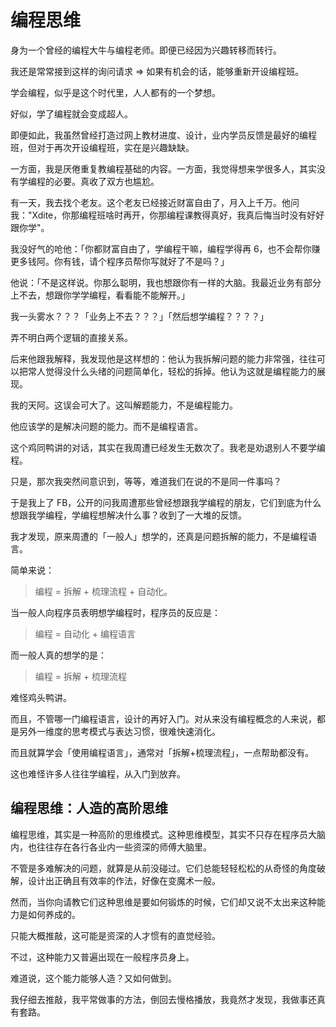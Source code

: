# 编程思维

身为一个曾经的编程大牛与编程老师。即便已经因为兴趣转移而转行。

我还是常常接到这样的询问请求 => 如果有机会的话，能够重新开设编程班。

学会编程，似乎是这个时代里，人人都有的一个梦想。

好似，学了编程就会变成超人。

即便如此，我虽然曾经打造过网上教材进度、设计，业内学员反馈是最好的编程班，但对于再次开设编程班，实在是兴趣缺缺。

一方面，我是厌倦重复教编程基础的内容。一方面，我觉得想来学很多人，其实没有学编程的必要。真收了双方也尴尬。

有一天，我去找个老友。这个老友已经接近财富自由了，月入上千万。他问我："Xdite，你那编程班啥时再开，你那编程课教得真好，我真后悔当时没有好好跟你学"。

我没好气的呛他：「你都财富自由了，学编程干嘛，编程学得再 6，也不会帮你赚更多钱阿。你有钱，请个程序员帮你写就好了不是吗？」

他说：「不是这样说。你那么聪明，我也想跟你有一样的大脑。我最近业务有部分上不去，想跟你学学编程，看看能不能解开。」

我一头雾水？？？「业务上不去？？？」「然后想学编程？？？？」

弄不明白两个逻辑的直接关系。

后来他跟我解释，我发现他是这样想的：他认为我拆解问题的能力非常强，往往可以把常人觉得没什么头绪的问题简单化，轻松的拆掉。他认为这就是编程能力的展现。

我的天阿。这误会可大了。这叫解题能力，不是编程能力。

他应该学的是解决问题的能力。而不是编程语言。

这个鸡同鸭讲的对话，其实在我周遭已经发生无数次了。我老是劝退别人不要学编程。

只是，那次我突然间意识到，等等，难道我们在说的不是同一件事吗？

于是我上了 FB，公开的问我周遭那些曾经想跟我学编程的朋友，它们到底为什么想跟我学编程，学编程想解决什么事？收到了一大堆的反馈。

我才发现，原来周遭的「一般人」想学的，还真是问题拆解的能力，不是编程语言。

简单来说：

> 编程 = 拆解 + 梳理流程 + 自动化。

当一般人向程序员表明想学编程时，程序员的反应是：

> 编程 = 自动化 + 编程语言

而一般人真的想学的是：

> 编程 = 拆解 + 梳理流程

难怪鸡头鸭讲。

而且，不管哪一门编程语言，设计的再好入门。对从来没有编程概念的人来说，都是另外一维度的思考模式与表达习惯，很难快速消化。

而且就算学会「使用编程语言」，通常对「拆解+梳理流程」，一点帮助都没有。

这也难怪许多人往往学编程，从入门到放弃。

## 编程思维：人造的高阶思维

编程思维，其实是一种高阶的思维模式。这种思维模型，其实不只存在程序员大脑内，也往往存在各行各业内一些资深的师傅大脑里。

不管是多难解决的问题，就算是从前没碰过。它们总能轻轻松松的从奇怪的角度破解，设计出正确且有效率的作法，好像在变魔术一般。

然而，当你向请教它们这种思维是要如何锻炼的时候，它们却又说不太出来这种能力是如何养成的。

只能大概推敲，这可能是资深的人才惯有的直觉经验。

不过，这种能力又普遍出现在一般程序员身上。

难道说，这个能力能够人造？又如何做到。

我仔细去推敲，我平常做事的方法，倒回去慢格播放，我竟然才发现，我做事还真有套路。
